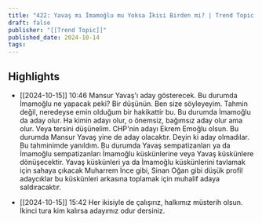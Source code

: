 ```yaml
---
title: "422: Yavaş mı İmamoğlu mu Yoksa İkisi Birden mi? | Trend Topic #Neymiş"
draft: false
publisher: "[[Trend Topic]]"
published_date: 2024-10-14
tags:
---
```



## Highlights
* [[2024-10-15]] 10:46  Mansur Yavaş'ı aday gösterecek. Bu durumda İmamoğlu ne yapacak peki? Bir düşünün. Ben size söyleyeyim. Tahmin değil, neredeyse emin olduğum bir hakikattir bu. Bu durumda İmamoğlu da aday olur. Ha kimin adayı olur, o önemsiz, bağımsız aday olur ama olur. Veya tersini düşünelim. CHP'nin adayı Ekrem Emoğlu olsun. Bu durumda Mansur Yavaş yine de aday olacaktır. Deyin ki aday olmadılar. Bu tahminimde yanıldım. Bu durumda Yavaş sempatizanları ya da İmamoğlu sempatizanları İmamoğlu küskünlerine veya Yavaş küskünlere dönüşecektir. Yavaş küskünleri ya da İmamoğlu küskünlerini tavlamak için sahaya çıkacak Muharrem İnce gibi, Sinan Oğan gibi düşük profil adaycıklar bu küskünleri arkasına toplamak için muhalif adaya saldıracaktır.

* [[2024-10-15]] 15:42  Her ikisiyle de çalışırız, halkımız müsterih olsun. İkinci tura kim kalırsa adayımız odur dersiniz.

